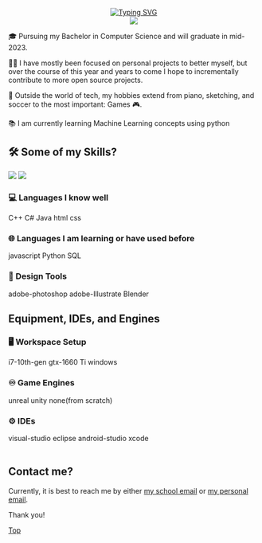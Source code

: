 <p align="center">
<a href="https://github.com/wanickols01">
    <img src="https://readme-typing-svg.demolab.com?font=Georgia&size=18&duration=2000&pause=100&multiline=true&width=500&height=80&lines=William+Nickols;Researcher+%7C+Bachelor+Student+%7C+Software+Engineer;AI+%7C+Game+Development+%7C+Exploration" alt="Typing SVG" />
</a>
<br/>
 

<a href="https://github.com/wanickols01">
    <img src="https://github-stats-alpha.vercel.app/api?username=wanickols01&cc=22272e&tc=37BCF6&ic=fff&bc=0000">
</a>

</p>

🎓 Pursuing my Bachelor in Computer Science and will graduate in mid-2023.

👨‍💻 I have mostly been focused on personal projects to better myself, but over the course of this year and years to come I hope to incrementally contribute to more open source projects. 

🎹 Outside the world of tech, my hobbies extend from piano, sketching, and soccer to the most important: Games 🎮.

📚 I am currently learning Machine Learning concepts using python
<br />

## 🛠️ Some of my Skills?

![](http://github-profile-summary-cards.vercel.app/api/cards/repos-per-language?username=wanickols01&theme=dracula) 
![](http://github-profile-summary-cards.vercel.app/api/cards/most-commit-language?username=wanickols01&theme=dracula)

### 💻 Languages I know well
C++ C# Java html css 

### 🌐 Languages I am learning or have used before
javascript Python SQL

### 🎨 Design Tools
adobe-photoshop adobe-Illustrate Blender
<br />

## Equipment, IDEs, and Engines
### 🖥️ Workspace Setup
i7-10th-gen gtx-1660 Ti windows
### ♾️ Game Engines
unreal unity none(from scratch)
### ⚙️ IDEs
visual-studio eclipse android-studio xcode
<br />
<br />

## Contact me?
Currently, it is best to reach me by either
[my school email](wanickols@ualr.edu) or [my personal email](andrewnickols50@gmail.com).

Thank you!

[Top](https://github.com/wanickols01)
<br />
<br />


